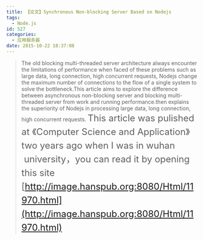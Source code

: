 ```yaml
---
title: 【论文】Synchronous Non-blocking Server Based on Nodejs
tags:
  - Node.js
id: 527
categories:
  - 应用服务器
date: 2015-10-22 18:37:08
---
```


> The old blocking multi-threaded server architecture always encounter the limitations of performance when faced of these problems such as large data, long connection, high concurrent requests, Nodejs change the maximum number of connections to the flow of a single system to solve the bottleneck.This article aims to explore the difference between asynchronous non-blocking server and blocking multi-threaded server from work and running performance.then explains the superiority of Nodejs in processing large data, long connection, high concurrent requests.
<span style="font-size: 1.5rem; line-height: 1.5;">This article was pulished at 《</span><span style="font-size: 1.5rem; line-height: 1.5;">Computer Science and Application》 two years ago when I was in wuhan  university，you can read it by opening this site  [http://image.hanspub.org:8080/Html/11970.html](http://image.hanspub.org:8080/Html/11970.html)</span>